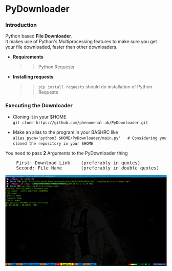# PyDownloader

### Introduction

Python based **File Downloader**.<br/>
It makes use of Python's Multiprocessing features to make sure
you get your file downloaded, faster than other downloaders.

* **Requirements**
    >> Python Requests

- **Installing requests**
    >> `pip install requests` should do installation of Python Requests

### Executing the Downloader
- Cloning it in your $HOME <br/>
`git clone https://github.com/phenomenal-ab/PyDownloader.git`

- Make an alias to the program in your BASHRC like <br/>
`alias pydm='python3 $HOME/PyDownloader/main.py'   # Considering you cloned the repository in your $HOME`

You need to pass <b>2</b> Arguments to the PyDownloader thing 
<pre>
    First: Download Link    (preferably in quotes)
    Second: File Name       (preferably in double quotes)
</pre>

![PyDownloader Working](./pydm.png)
